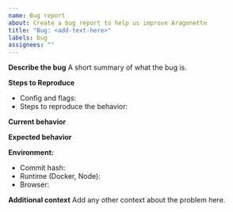 ```yaml
---
name: Bug report
about: Create a bug report to help us improve Aragonette
title: "Bug: <add-text-here>"
labels: bug
assignees: ""
---
```


**Describe the bug**
A short summary of what the bug is.

**Steps to Reproduce**

- Config and flags:
- Steps to reproduce the behavior:

**Current behavior**

**Expected behavior**

**Environment:**

- Commit hash:
- Runtime (Docker, Node):
- Browser:

**Additional context**
Add any other context about the problem here.
